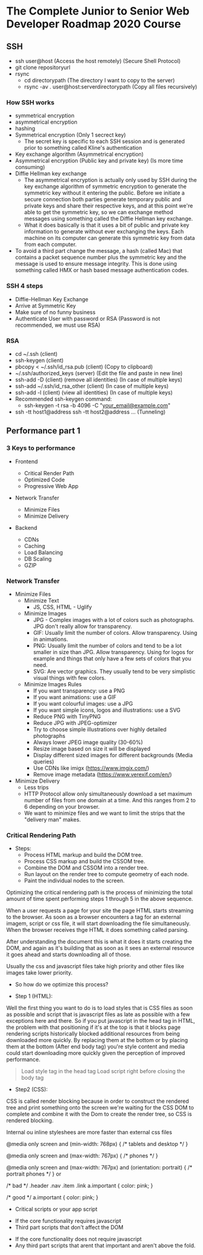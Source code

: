 # The Complete Junior to Senior Web Developer Roadmap 2020 Course


## SSH

- ssh user@host (Access the host remotely) (Secure Shell Protocol)
- git clone repositoryurl
- rsync
	- cd directorypath (The directory I want to copy to the server)
	- rsync -av . user@host:serverdirectorypath (Copy all files recursively)

### How SSH works

- symmetrical encryption
- asymmetrical encryption
- hashing
- Symmetrical encryption (Only 1 secrect key)
	- The secret key is specific to each SSH session and is generated prior to something called Kline's authentication
- Key exchange algorithm (Asymmetrical encryption)
- Asymmetrical encryption (Public key and private key) (Is more time consuming)
- Diffie Hellman key exchange
	- The asymmetrical encryption is actually only used by SSH during the key exchange algorithm of symmetric encryption to generate the symmetric key without it entering the public. Before we initiate a secure connection both parties generate temporary public and private keys and share their respective keys, and at this point we're able to get the symmetric key, so we can exchange method messages using something called the Diffie Hellman key exchange.
	- What it does basically is that it uses a bit of public and private key information to generate without ever exchanging the keys. Each machine on its computer can generate this symmetric key from data from each computer.
- To avoid a third part change the message, a hash (called Mac) that contains a packet sequence number plus the symmetric key and the message  is used to ensure message integrity. This is done using something called HMX or hash based message authentication codes.

### SSH 4 steps

- Diffie-Hellman Key Exchange
- Arrive at Symmetric Key
- Make sure of no funny business
- Authenticate User with password or RSA (Password is not recommended, we must use RSA)

### RSA

- cd ~/.ssh (client)
- ssh-keygen (client)
- pbcopy < ~/.ssh/id_rsa.pub (client) (Copy to clipboard)
- ~/.ssh/authorized_keys (server) (Edit the file and paste in new line)
- ssh-add -D (client) (remove all identities) (In case of multiple keys)
- ssh-add ~/.ssh/id_rsa_other (client) (In case of multiple keys)
- ssh-add -l (client) (view all identities) (In case of multiple keys)
- Recommended ssh-keygen command:
	- ssh-keygen -t rsa -b 4096 -C "your_email@example.com"
- ssh -tt host1@address ssh -tt host2@address ... (Tunneling)


## Performance part 1

### 3 Keys to performance

- Frontend
	- Critical Render Path
	- Optimized Code
	- Progressive Web App

- Network Transfer
	- Minimize Files
	- Minimize Delivery

- Backend
	- CDNs
	- Caching
	- Load Balancing
	- DB Scaling
	- GZIP

### Network Transfer

- Minimize Files
	- Minimize Text
		- JS, CSS, HTML - Uglify
	- Minimize Images
		- JPG - Complex images with a lot of colors such as photographs. JPG don't really allow for transparency.
		- GIF: Usually limit the number of colors. Allow transparency. Using in animations.
		- PNG: Usually limit the number of colors and tend to be a lot smaller in size than JPG. Allow transparency. Using for logos for example and things that only have a few sets of colors that you need.
		- SVG: Are vector graphics. They usually tend to be very simplistic visual things with few colors.
	- Minimize Images Rules
		- If you want transparency: use a PNG
		- If you want animations: use a GIF
		- If you want colourful images: use a JPG
		- If you want simple icons, logos and illustrations: use a SVG
		- Reduce PNG with TinyPNG
		- Reduce JPG with JPEG-optimizer
		- Try to choose simple illustrations over highly detailed photographs
		- Always lower JPEG image quality (30-60%)
		- Resize image based on size it will be displayed
		- Display different sized images for different backgrounds (Media queries)
		- Use CDNs like imigx (https://www.imgix.com/)
		- Remove image metadata (https://www.verexif.com/en/)
- Minimize Delivery
	- Less trips
	- HTTP Protocol allow only simultaneously download a set maximum number of files from one domain at a time. And this ranges from 2 to 6 depending on your browser.
	- We want to minimize files and we want to limit the strips that the "delivery man" makes.

### Critical Rendering Path

- Steps:
	- Process HTML markup and build the DOM tree.
	- Process CSS markup and build the CSSOM tree.
	- Combine the DOM and CSSOM into a render tree.
	- Run layout on the render tree to compute geometry of each node.
	- Paint the individual nodes to the screen.

Optimizing the critical rendering path is the process of minimizing the total amount of time spent performing steps 1 through 5 in the above sequence.

When a user requests a page for your site the page HTML starts streaming to the browser. As soon as a browser encounters a tag for an external imagem, script or css file, it will start downloading the file simultaneously. When the browser receives thge HTML it does something called parsing.

After understanding the document this is what it does it starts creating the DOM, and again as it's building that as soon as it sees an external resource it goes ahead and starts downloading all of those.

Usually the css and javascript files take high priority and other files like images take lower priority.

- So how do we optimize this process?

- Step 1 (HTML):

Well the first thing you want to do is to load styles that is CSS files as soon as possible and script that is javascript files as late as possible with a few exceptions here and there.
So if you put javascript in the head tag in HTML, the problem with that positioning if it's at the top is that it blocks page rendering scripts historically blocked additional resources from being downloaded more quickly.
By replacing them at the bottom or by placing them at the bottom (After end body tag) you're style content and media could start downloading more quickly given the perception of improved performance.

> Load style tag in the head tag
> Load script right before closing the body tag

- Step2 (CSS):

CSS is called render blocking because in order to construct the rendered tree and print something onto the screen we're waiting for the CSS DOM to complete and combine it with the Dom to create the render tree, so CSS is rendered blocking.

Internal ou inline styleshees are more faster than external css files




<script type="text/javascript">
	const loadStyleSheet = src => {
		if (document.createStylesheet) {
			document.createStylesheet(src);
		} else {
			const stylesheet = document.createElement('link');
			stylesheet.href = src;
			stylesheet.type = 'text/css'
			stylesheet.rel = 'stylesheet'
			document.getElementsByTagName('head')[0].appendChild(stylesheet);
		}
	}

	window.onload = function() {
		loadStyleSheet('./style.css');
	}
</script>



@media only screen and (min-width: 768px) {
    /* tablets and desktop */
}

@media only screen and (max-width: 767px) {
    /* phones */
}

@media only screen and (max-width: 767px) and (orientation: portrait) {
    /* portrait phones */
}
 or

 <link rel="stylesheet" href="./style.css" media="only screen and (min-width:500px)">





/* bad */
.header .nav .item .link a.important {
	color: pink;
}

/* good */
a.important {
	color: pink;
}

<script type="text/javascript"></script>
- Critical scripts or your app script

<script type="text/javascript" async></script>
- If the core functionality requires javascript
- Third part scripts that don't affect the DOM

<script type="text/javascript" defer></script>
- If the core functionality does not require javascript
- Any third part scripts that arent that important and aren't above the fold.







